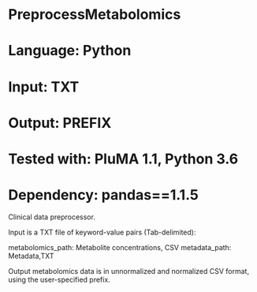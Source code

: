 # PreprocessMetabolomics
# Language: Python
# Input: TXT
# Output: PREFIX
# Tested with: PluMA 1.1, Python 3.6
# Dependency: pandas==1.1.5

Clinical data preprocessor.

Input is a TXT file of keyword-value pairs (Tab-delimited):

metabolomics_path: Metabolite concentrations, CSV
metadata_path: Metadata,TXT

Output metabolomics data is in unnormalized and normalized CSV format, using the user-specified prefix.
